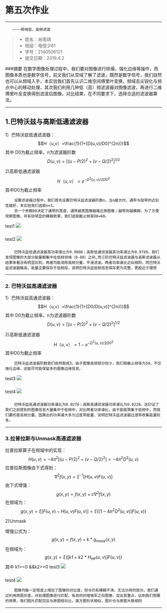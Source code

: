 ﻿# 第五次作业

------

       ————频域低，高频滤波

> * 姓名：尚雨琪
> * 班级：电信少61
> * 学号：2140506121
> * 提交日期：2019.4.2

###摘要
        在数字图像处理过程中，我们要对图像进行除燥，强化边缘等操作，而图像本质也是数字信号，前文我们从空域了解了滤波，既然是数字信号，我们自然也可以从频域入手，本实验我们首先认识二维空间傅里叶变换，频域去尖锐化与频点中心的移动处理，其次我们利用几种低（高）频滤波器对图像滤波，再进行二维傅里叶反变换得到滤波后图像。对比结果，在不同要求下，选择合适的滤波器算法。



------

## 1.巴特沃兹与高斯低通滤波器 
1）巴特沃兹低通滤波器：
    $$H（u,v）=\frac{1}{1+[D(u,v)/D0]^{2n})}$$
    其中   D0为截止频率，n为滤波器阶数
$$D(u,v)=[(u-P/2)^2+(v-Q/2)^2]^{1/2}$$

2)高斯低通滤波器
$$H（u,v）=e^{-D^2(u,v)/2D0^2}$$
其中D0为截止频率
        
        设置滤波器过程中，我们首先设置巴特沃兹滤波器阶数n，当n越大时，通带与阻带的近似性越好，本实验我们选取n=3。
        另一个参数D0决定了通带的宽度，通带越宽图像越接近原图像；越窄则越模糊，为了方便观察图像，并有较明显的模糊效果，我们选取截止频率D0=60。

test1
![][1]
### 
test2
![][2]
### 

        巴特沃兹低通滤波器其功率谱比为0.9808；高斯低通滤波器其功率谱比为0.9749。我们发现图像的大部分能量都集中在低频领域（0-80）之间,而三阶巴特沃兹滤波器与高斯滤波器从结果来看没有明显区别，两者均能消除高频分量，平滑滤波。两者功率谱比近似相同，而巴特沃兹滤波器略高，能量主要保存于低频段，说明巴特沃兹低频信息保存更为完整，更趋近于理想

------
### 2. 巴特沃兹高通滤波器
1）巴特沃兹高通滤波器：
    $$H（u,v）=\frac{1}{1+[D0/D(u,v)]^{2n})}$$
    其中   D0为截止频率，n为滤波器阶数
$$D(u,v)=[(u-P/2)^2+(v-Q/2)^2]^{1/2}$$

2)高斯低通滤波器
$$H（u,v）=1-e^{-D^2(u,v)/2D0^2}$$
其中D0为截止频率

        巴特沃兹滤波器阶数我们依然取成3。由于图像高频部分较少，我们取截止频率为50，不仅强化边缘，还能尽可能保留多的图像边缘信息。
        
test3
![][3]
### 
test4
![][4]
### 

        巴特沃兹高通滤波器功率谱比为0.0276；高斯高通滤波器功率谱比为0.0228。这印证了我们之前提到的图像信息大量集中于低频中，对比两者功率谱比，由于能能聚集于低频中，而我们要的是高频分量，固算出的功率谱大多为过度带能量，说明巴特沃兹滤波器过渡带收集能量较多。

------
### 3.拉普拉斯与Unmask高通滤波器

拉普拉斯算子在频域中的实现：
$$H(u,v)=-4\pi^2[(u-P/2)^2+(v-Q/2)^2]=-4\pi^2D^2(u,v)$$
拉普拉斯图像由下式得到：
$$\nabla^2f(x,y)=\xi^{-1}[H(u,v)F(u,v)]$$
由下式增强：
$$g(x,y)=f(x,y)+c\nabla^2f(x,y)$$
在频域为：
$$g(x,y)=\xi[F(u,v)-H(u,v)F(u,v)]=\xi\lbrace[1-4\pi^2D^2(u,v)]F(u,v)\rbrace$$

2)Unmask

增强公式为：
$$g(x,y)=f(x,y)+k*g_{mask}(x,y)$$
在频域为：
$$g(x,y)=\xi\lbrace[k1+k2*H_{HP}(u,v)]F(u,v)\rbrace$$
其中 k1>=0 &&k2>=0
test3
![][5]
### 
test4
![][6]


        图像均衡一定程度上增加了图像的对比度，但与仍有模糊不清，无法分辨的部分。我们通过利用原图灰度，对处理图像进行匹配，有目的的增强军之后图像，突出其重点，达到我们想要的效果，我们图片匹配完后与原图相对比，直方图形状相似，图片也与原图大致相同

------


[1]:https://raw.githubusercontent.com/shangyuqi/pic34/master/51.bmp
[2]:https://raw.githubusercontent.com/shangyuqi/pic34/master/52.bmp
[3]:https://raw.githubusercontent.com/shangyuqi/pic34/master/53.bmp
[4]:https://raw.githubusercontent.com/shangyuqi/pic34/master/54.bmp
[5]:https://raw.githubusercontent.com/shangyuqi/pic34/master/55.bmp
[6]:https://raw.githubusercontent.com/shangyuqi/pic34/master/56.bmp
